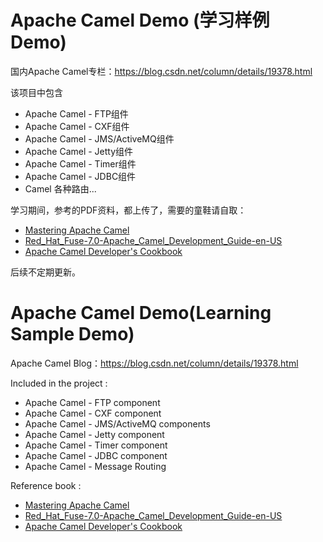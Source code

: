# Apache Camel Demo (学习样例Demo)
国内Apache Camel专栏：https://blog.csdn.net/column/details/19378.html

该项目中包含
* Apache Camel - FTP组件
* Apache Camel - CXF组件
* Apache Camel - JMS/ActiveMQ组件
* Apache Camel - Jetty组件
* Apache Camel - Timer组件
* Apache Camel - JDBC组件
* Camel 各种路由...

学习期间，参考的PDF资料，都上传了，需要的童鞋请自取：
* [Mastering Apache Camel](https://download.csdn.net/download/simba_cheng/10580138)
* [Red_Hat_Fuse-7.0-Apache_Camel_Development_Guide-en-US](https://download.csdn.net/download/simba_cheng/10575845)
* [Apache Camel Developer's Cookbook](https://download.csdn.net/download/simba_cheng/10574302)

后续不定期更新。


# Apache Camel Demo(Learning Sample Demo)
Apache Camel Blog：https://blog.csdn.net/column/details/19378.html

Included in the project :
* Apache Camel - FTP component
* Apache Camel - CXF component
* Apache Camel - JMS/ActiveMQ components
* Apache Camel - Jetty component
* Apache Camel - Timer component
* Apache Camel - JDBC component
* Apache Camel - Message Routing

Reference book : 
* [Mastering Apache Camel](https://download.csdn.net/download/simba_cheng/10580138)
* [Red_Hat_Fuse-7.0-Apache_Camel_Development_Guide-en-US](https://download.csdn.net/download/simba_cheng/10575845)
* [Apache Camel Developer's Cookbook](https://download.csdn.net/download/simba_cheng/10574302)
